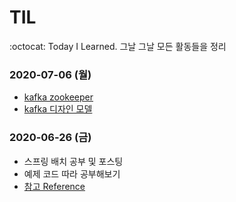 # TIL
:octocat: Today I Learned. 그날 그날 모든 활동들을 정리

### 2020-07-06 (월)
* [kafka zookeeper](https://ooeunz.tistory.com/113)
* [kafka 디자인 모델](https://ooeunz.tistory.com/114)

### 2020-06-26 (금)
* 스프링 배치 공부 및 포스팅
* 예제 코드 따라 공부해보기
* [참고 Reference](https://jojoldu.tistory.com/324?category=902551)

